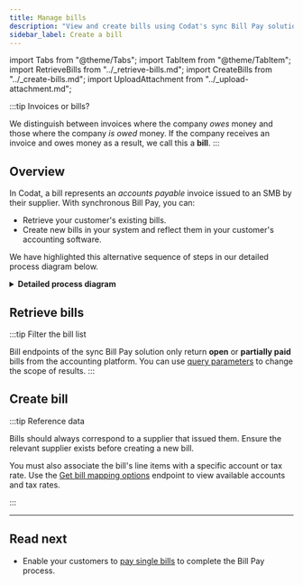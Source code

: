 ```yaml
---
title: Manage bills
description: "View and create bills using Codat's sync Bill Pay solution"
sidebar_label: Create a bill
---
```


import Tabs from "@theme/Tabs";
import TabItem from "@theme/TabItem";
import RetrieveBills from "../_retrieve-bills.md";
import CreateBills from "../_create-bills.md";
import UploadAttachment from "../_upload-attachment.md";

:::tip Invoices or bills?

We distinguish between invoices where the company _owes_ money and those where the company _is owed_ money. If the company receives an invoice and owes money as a result, we call this a **bill**.
:::

## Overview

In Codat, a bill represents an _accounts payable_ invoice issued to an SMB by their supplier. With synchronous Bill Pay, you can:

- Retrieve your customer's existing bills.
- Create new bills in your system and reflect them in your customer's accounting software.

We have highlighted this alternative sequence of steps in our detailed process diagram below.

<details>
<summary><b>Detailed process diagram</b></summary>

```mermaid

  sequenceDiagram
      participant smb as SMB customer
      participant app as Your application
      participant codat as Codat
      participant acctg as Accounting software

      alt Retrieve bills
        codat ->> acctg: Fetches existing bills
        acctg -->> codat: Returns existing bills
        codat ->> app: Returns existing bills
        app ->> smb: Displays existing bills
      else Create bill
        app ->> codat: Creates bill
        codat ->> acctg: Creates bill
      end
```

</details>

## Retrieve bills

:::tip Filter the bill list

Bill endpoints of the sync Bill Pay solution only return **open** or **partially paid** bills from the accounting platform. You can use [query parameters](/using-the-api/querying) to change the scope of results.
:::

<RetrieveBills
  listendpoint="/sync-for-payables-v2-api#/operations/list-bills"
  createendpoint="/sync-for-payables-v2-api#/operations/create-bill"
  downloadendpoint="/sync-for-payables-v2-api#/operations/download-bill-attachment"
/>

## Create bill

:::tip Reference data

Bills should always correspond to a supplier that issued them. Ensure the relevant supplier exists before creating a new bill.

You must also associate the bill's line items with a specific account or tax rate. Use the [Get bill mapping options](/sync-for-payables-v2-api#/operations/get-mapping-options-bills) endpoint to view available accounts and tax rates.

:::

<CreateBills endpoint="/sync-for-payables-v2-api#/operations/create-bill" />

<UploadAttachment
  endpoint="/sync-for-payables-v2-api#/operations/upload-bill-attachment"
  schema="/sync-for-payables-v2-api#/schemas/Attachment"
/>

---

## Read next

- Enable your customers to [pay single bills](/payables/sync/pay-bill) to complete the Bill Pay process.
